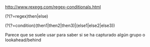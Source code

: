 http://www.rexegg.com/regex-conditionals.html

(?(?=regex)then|else)

(?(?=condition)(then1|then2|then3)|(else1|else2|else3))


Parece que se suele usar para saber si se ha capturado algún grupo o lookahead/behind
